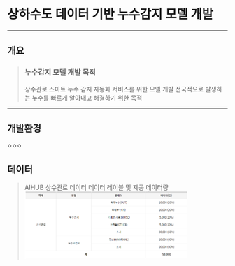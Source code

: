 # 상하수도 데이터 기반 누수감지 모델 개발

-------------------------------------------------------------------------------------------------------------------------

## 개요
> ### 누수감지 모델 개발 목적
> 상수관로 스마트 누수 감지 자동화 서비스를 위한 모델 개발
> 전국적으로 발생하는 누수를 빠르게 알아내고 해결하기 위한 목적 

-------------------------------------------------------------------------------------------------------------------------

## 개발환경

```
ㅇㅇㅇ
```

## 데이터
> AIHUB 상수관로 데이터
> 데이터 레이블 및 제공 데이터량
> <img src="/README_img/data.PNG" width="80%" height="80%" title="data" alt="data"></img>  
